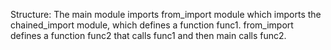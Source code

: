 Structure: The main module imports from_import module which imports the chained_import module, which defines a function func1.
from_import defines a function func2 that calls func1 and then main calls func2.